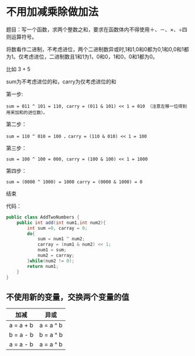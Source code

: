 # 不用加减乘除做加法

题目：写一个函数，求两个整数之和，要求在函数体内不得使用＋、－、×、÷四则运算符号。

将数看作二进制，不考虑进位，两个二进制数异或时,1和1,0和0都为0,1和0,0和1都为1。仅考虑进位，二进制数且1和1为1，0和0，1和0，0和1都为0。

比如 3 + 5

sum为不考虑进位的和，carry为仅考虑进位的和

第一步:

```
sum = 011 ^ 101 = 110, carry = (011 & 101) << 1 = 010 （注意左移一位得到用来加和的进位数）。
```

第二步：

```
sum = 110 ^ 010 = 100 ，carry = (110 & 010) << 1 = 100
```

第三步：

```
sum = 100 ^ 100 = 000, carry = (100 & 100) << 1 = 1000
```

第四步：

```
sum = (0000 ^ 1000) = 1000 carry = (0000 & 1000) = 0
```

结束

代码：

```java
public class AddTwoNumbers {
    public int add(int num1,int num2){
        int sum =0, carray = 0;
        do{
            sum = num1 ^ num2;
            carray = (num1 & num2) << 1;
            num1 = sum;
            num2 = carray;
        }while(num2 != 0);
        return num1;
    }
}
```

## 不使用新的变量，交换两个变量的值

| 加减 | 异或 |
| :---: | :---: |
| a = a + b                                                                                        | a = a ^ b                                                                                         |
| b = a - b | b = a ^ b |
| a = a - b | a = a ^ b  |





